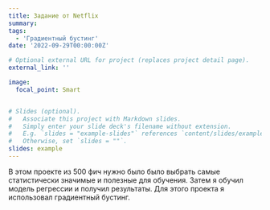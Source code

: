 ```yaml
---
title: Задание от Netflix
summary: 
tags:
  - 'Градиентный бустинг'
date: '2022-09-29T00:00:00Z'

# Optional external URL for project (replaces project detail page).
external_link: ''

image:
  focal_point: Smart


# Slides (optional).
#   Associate this project with Markdown slides.
#   Simply enter your slide deck's filename without extension.
#   E.g. `slides = "example-slides"` references `content/slides/example-slides.md`.
#   Otherwise, set `slides = ""`.
slides: example
---
```


В этом проекте из 500 фич нужно было было выбрать самые статистически значимые и полезные для обучения. Затем я обучил модель регрессии и получил результаты. Для этого проекта я использовал градиентный бустинг.
